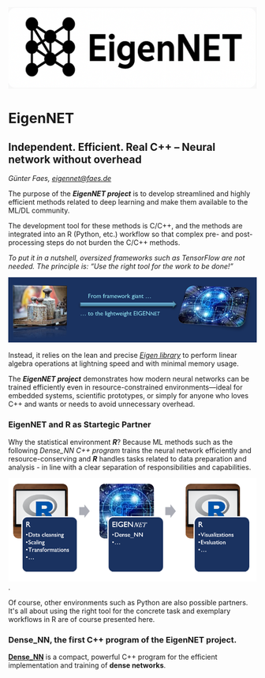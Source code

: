 ![Projekt-Banner](images/EigenNET_GitHub_Banner.png)


# EigenNET
## Independent. Efficient. Real C++ – Neural network without overhead
*Günter Faes, <eigennet@faes.de>*

The purpose of the ***EigenNET project*** is to develop streamlined and highly efficient methods related to deep learning and make them available to the ML/DL community. 

The development tool for these methods is C/C++, and the methods are integrated into an R (Python, etc.) workflow so that complex pre- and post-processing steps do not burden the C/C++ methods. 

*To put it in a nutshell, oversized frameworks such as TensorFlow are not needed. The principle is: “Use the right tool for the work to be done!”*

![Motivation](https://github.com/SuprenumDE/EigenNET/blob/main/images/Motivation.png)

Instead, it relies on the lean and precise [*Eigen library*](https://eigen.tuxfamily.org/index.php?title=Main_Page) to perform linear algebra operations at lightning speed and with minimal memory usage.

The ***EigenNET project*** demonstrates how modern neural networks can be trained efficiently even in resource-constrained environments—ideal for embedded systems, scientific prototypes, or simply for anyone who loves C++ and wants or needs to avoid unnecessary overhead.

### EigenNET and R as Startegic Partner

Why the statistical environment ***R***? Because ML methods such as the following *Dense_NN C++ program*  trains the neural network efficiently and resource-conserving and ***R*** handles tasks related to data preparation and analysis - in line with a clear separation of responsibilities and capabilities.

![R as Stregic Partner](images/Strategic_Partner.png).

Of course, other environments such as Python are also possible partners. It's all about using the right tool for the concrete task and exemplary workflows in R are of course presented here.

### Dense_NN, the first C++ program of the EigenNET project.

[**Dense_NN**](https://github.com/SuprenumDE/Dense_NN) is a compact, powerful C++ program for the efficient implementation and training of **dense networks**. 





